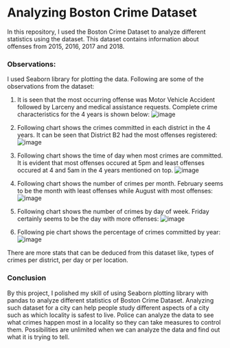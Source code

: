 # Analyzing Boston Crime Dataset
In this repository, I used the Boston Crime Dataset to analyze different statistics using the dataset. This dataset contains information about offenses from 2015, 2016, 2017 and 2018. 

### Observations:

I used Seaborn library for plotting the data. Following are some of the observations from the dataset:

1) It is seen that the most occurring offense was Motor Vehicle Accident followed by Larceny and medical assistance requests. Complete crime characteristics for the 4 years is shown below:
![image](https://user-images.githubusercontent.com/41015749/72670850-a1ffb900-3a10-11ea-91ad-dfdc347596c7.png)

2) Following chart shows the crimes committed in each district in the 4 years. It can be seen that District B2 had the most offenses registered:
![image](https://user-images.githubusercontent.com/41015749/72670928-80eb9800-3a11-11ea-8985-f82506652556.png)

3) Following chart shows the time of day when most crimes are committed. It is evident that most offenses occured at 5pm and least offenses occured at 4 and 5am in the 4 years mentioned on top.
![image](https://user-images.githubusercontent.com/41015749/72670955-babc9e80-3a11-11ea-9961-de7e08502a2c.png)

4) Following chart shows the number of crimes per month. February seems to be the month with least offenses while August with most offenses:
![image](https://user-images.githubusercontent.com/41015749/72671000-374f7d00-3a12-11ea-87b5-6382572bacc1.png)

5) Following chart shows the number of crimes by day of week. Friday certainly seems to be the day with more offenses:
![image](https://user-images.githubusercontent.com/41015749/72671028-7c73af00-3a12-11ea-8774-01c32be4cf66.png)

6) Following pie chart shows the percentage of crimes committed by year:
![image](https://user-images.githubusercontent.com/41015749/72671042-a331e580-3a12-11ea-89b8-c29314caeec1.png)

There are more stats that can be deduced from this dataset like, types of crimes per district, per day or per location.  

### Conclusion
By this project, I polished my skill of using Seaborn plotting library with pandas to analyze different statistics of Boston Crime Dataset. Analyzing such dataset for a city can help people study different aspects of a city such as which locality is safest to live. Police can analyze the data to see what crimes happen most in a locality so they can take measures to control them. Possibilities are unlimited when we can analyze the data and find out what it is trying to tell.
